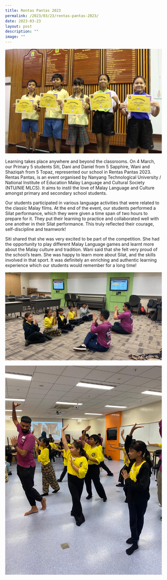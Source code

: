 ```yaml
---
title: Rentas Pantas 2023
permalink: /2023/03/23/rentas-pantas-2023/
date: 2023-03-23
layout: post
description: ""
image: ""
---
```

![](/images/Publications/rentas%20pantas%202023%201.jpg)

Learning takes place anywhere and beyond the classrooms. On 4 March, our Primary 5 students Siti, Dani and Daniel from 5 Sapphire, Wani and Shaziqah from 5 Topaz, represented our school in Rentas Pantas 2023. Rentas Pantas, is an event organised by Nanyang Technological University / National Institute of Education Malay Language and Cultural Society (NTU/NIE MLCS). It aims to instil the love of Malay Language and Culture amongst primary and secondary school students.

Our students participated in various language activities that were related to the classic Malay films. At the end of the event, our students performed a Silat performance, which they were given a time span of two hours to prepare for it. They put their learning to practice and collaborated well with one another in their Silat performance. This truly reflected their courage, self-discipline and teamwork!

Siti shared that she was very excited to be part of the competition. She had the opportunity to play different Malay Language games and learnt more about the Malay culture and tradition. Wani said that she felt very proud of the school’s team. She was happy to learn more about Silat, and the skills involved in that sport. It was definitely an enriching and authentic learning experience which our students would remember for a long time!

![](/images/Publications/rentas%20pantas%202023%202.jpeg)

![](/images/Publications/rentas%20pantas%202023%203.jpeg)